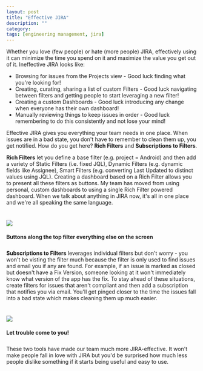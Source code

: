 ```yaml
---
layout: post
title: "Effective JIRA"
description: ""
category: 
tags: [engineering management, jira]
---
```


Whether you love (few people) or hate (more people) JIRA, effectively using it can minimize the time you spend on it and maximize the value you get out of it. Ineffective JIRA looks like:

* Browsing for issues from the Projects view - Good luck finding what you're looking for!
* Creating, curating, sharing a list of custom Filters - Good luck navigating between filters and getting people to start leveraging a new filter!
* Creating a custom Dashboards - Good luck introducing any change when everyone has their own dashboard!
* Manually reviewing things to keep issues in order - Good luck remembering to do this consistently and not lose your mind!

Effective JIRA gives you everything your team needs in one place. When issues are in a bad state, you don't have to remember to clean them up, you get notified. How do you get here? **Rich Filters** and **Subscriptions to Filters**.

**Rich Filters** let you define a base filter (e.g. project = Android) and then add a variety of Static Filters (i.e. fixed JQL), Dynamic Filters (e.g. dynamic fields like Assignee), Smart Filters (e.g. converting Last Updated to distinct values using JQL). Creating a dashboard based on a Rich Filter allows you to present all these filters as buttons. My team has moved from using personal, custom dashboards to using a single Rich Filter powered dashboard. When we talk about anything in JIRA now, it's all in one place and we're all speaking the same language.

<div>
    <img class="rounded-corners" style="max-width: 900px; border: 1px; margin-top: 24px;" src="{{ site.images2019 }}/04-08/rich.png"/>
    <p class="caption-text" style="line-height: 1.5em; margin-bottom: 24px; margin-top: 18px;"><strong>Buttons along the top filter everything else on the screen</strong></p>
</div>

**Subscriptions to Filters** leverages individual filters but don't worry - you won't be visting the filter much because the filter is only used to find issues and email you if any are found. For example, if an issue is marked as closed but doesn't have a Fix Version, someone looking at it won't immediately know what version of the app has the fix. To stay ahead of these situations, create filters for issues that aren't compliant and then add a subscription that notifies you via email. You'll get pinged closer to the time the issues fall into a bad state which makes cleaning them up much easier.

<div>
    <img class="rounded-corners" style="max-width: 400px; border: 1px; margin-top: 24px;" src="{{ site.images2019 }}/04-08/subscription.png"/>
    <p class="caption-text" style="line-height: 1.5em; margin-bottom: 24px; margin-top: 18px;"><strong>Let trouble come to you!</strong></p>
</div>

These two tools have made our team much more JIRA-effective. It won't make people fall in love with JIRA but you'd be surprised how much less people dislike something if it starts being useful and easy to use.
